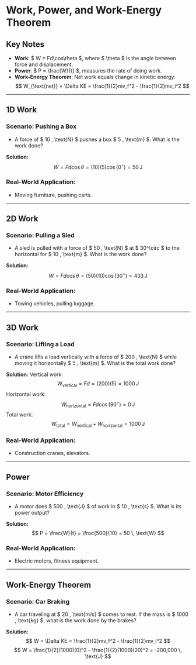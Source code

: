 # Work, Power, and Work-Energy Theorem

## Key Notes
- **Work**: $ W = Fd\cos\theta $, where $ \theta $ is the angle between force and displacement.
- **Power**: $ P = \frac{W}{t} $, measures the rate of doing work.
- **Work-Energy Theorem**: Net work equals change in kinetic energy:
  $$
  W_{\text{net}} = \Delta KE = \frac{1}{2}mv_f^2 - \frac{1}{2}mv_i^2
  $$

---

## 1D Work

### Scenario: Pushing a Box
- A force of $ 10 \, \text{N} $ pushes a box $ 5 \, \text{m} $. What is the work done?

**Solution:**
$$
W = Fd\cos\theta = (10)(5)\cos(0^\circ) = 50 \, \text{J}
$$

### Real-World Application:
- Moving furniture, pushing carts.

---

## 2D Work

### Scenario: Pulling a Sled
- A sled is pulled with a force of $ 50 \, \text{N} $ at $ 30^\circ $ to the horizontal for $ 10 \, \text{m} $. What is the work done?

**Solution:**
$$
W = Fd\cos\theta = (50)(10)\cos(30^\circ) = 433 \, \text{J}
$$

### Real-World Application:
- Towing vehicles, pulling luggage.

---

## 3D Work

### Scenario: Lifting a Load
- A crane lifts a load vertically with a force of $ 200 \, \text{N} $ while moving it horizontally $ 5 \, \text{m} $. What is the total work done?

**Solution:**
Vertical work:
$$
W_{\text{vertical}} = Fd = (200)(5) = 1000 \, \text{J}
$$
Horizontal work:
$$
W_{\text{horizontal}} = Fd\cos(90^\circ) = 0 \, \text{J}
$$
Total work:
$$
W_{\text{total}} = W_{\text{vertical}} + W_{\text{horizontal}} = 1000 \, \text{J}
$$

### Real-World Application:
- Construction cranes, elevators.

---

## Power

### Scenario: Motor Efficiency
- A motor does $ 500 \, \text{J} $ of work in $ 10 \, \text{s} $. What is its power output?

**Solution:**
$$
P = \frac{W}{t} = \frac{500}{10} = 50 \, \text{W}
$$

### Real-World Application:
- Electric motors, fitness equipment.

---

## Work-Energy Theorem

### Scenario: Car Braking
- A car traveling at $ 20 \, \text{m/s} $ comes to rest. If the mass is $ 1000 \, \text{kg} $, what is the work done by the brakes?

**Solution:**
$$
W = \Delta KE = \frac{1}{2}mv_f^2 - \frac{1}{2}mv_i^2
$$
$$
W = \frac{1}{2}(1000)(0)^2 - \frac{1}{2}(1000)(20)^2 = -200,000 \, \text{J}
$$